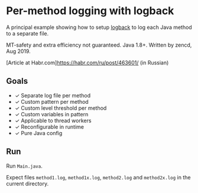 # Per-method logging with logback

A principal example showing how to setup [logback](https://logback.qos.ch/manual/index.html) to log each Java method to a separate file.

MT-safety and extra efficiency not guaranteed. Java 1.8+. Written by zencd, Aug 2019.

[Article at Habr.com]https://habr.com/ru/post/463601/ (in Russian)

## Goals

- ✓ Separate log file per method
- ✓ Custom pattern per method
- ✓ Custom level threshold per method
- ✓ Custom variables in pattern
- ✓ Applicable to thread workers
- ✓ Reconfigurable in runtime
- ✓ Pure Java config

## Run

Run `Main.java`.

Expect files `method1.log`, `method1x.log`, `method2.log` and `method2x.log` in the current directory.
